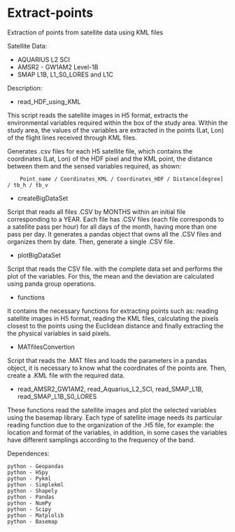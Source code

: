 # Extract-points
Extraction of points from satellite data using KML files

Satellite Data:

  - AQUARIUS L2 SCI
  - AMSR2 - GW1AM2 Level-1B
  - SMAP L1B, L1_S0_LORES and L1C
  


Description:

- read_HDF_using_KML

This script reads the satellite images in H5 format, extracts the environmental variables required within the box of the study area. Within the study area, the values of the variables are extracted in the points (Lat, Lon) of the flight lines received through KML files.

Generates .csv files for each H5 satellite file, which contains the coordinates (Lat, Lon) of the HDF pixel and the KML point, the distance between them and the sensed variables required, as shown: 


        Point_name / Coordinates_KML / Coordinates_HDF / Distance[degree] / tb_h / tb_v


- createBigDataSet

Script that reads all files .CSV by MONTHS within an initial file corresponding to a YEAR. Each file has .CSV files (each file corresponds to a satellite pass per hour) for all days of the month, having more than one pass per day.
It generates a pandas object that owns all the .CSV files and organizes them by date. Then, generate a single .CSV file.


- plotBigDataSet

Script that reads the CSV file. with the complete data set and performs the plot of the variables. For this, the mean and the deviation are calculated using panda group operations.


- functions 

It contains the necessary functions for extracting points such as: reading satellite images in H5 format, reading the KML files, calculating the pixels closest to the points using the Euclidean distance and finally extracting the the physical variables in said pixels.



- MATfilesConvertion

Script that reads the .MAT files and loads the parameters in a pandas object, it is necessary to know what the coordinates of the points are. Then, create a .KML file with the required data.


- read_AMSR2_GW1AM2, read_Aquarius_L2_SCI, read_SMAP_L1B, read_SMAP_L1B_S0_LORES

These functions read the satellite images and plot the selected variables using the basemap library. Each type of satellite image needs its particular reading function due to the organization of the .H5 file, for example: the location and format of the variables, in addition, in some cases the variables have different samplings according to the frequency of the band.

Dependences:

    python - Geopandas
    python - H5py 
    python - Pykml
    python - Simplekml
    python - Shapely
    python - Pandas
    python - NumPy
    python - Scipy
    python - Matplolib
    python - Basemap


